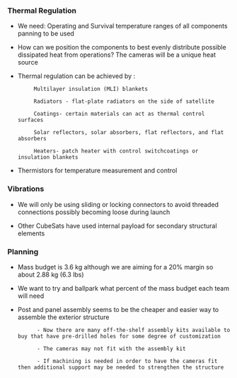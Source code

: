 ### Thermal Regulation

- We need: Operating and Survival temperature ranges of all components panning to be used

- How can we position the components to best evenly distribute possible dissipated heat from operations? The cameras will be a unique heat source

- Thermal regulation can be achieved by :

           Multilayer insulation (MLI) blankets
	   
           Radiators - flat-plate radiators on the side of satellite
	
           Coatings- certain materials can act as thermal control surfaces 
		
           Solar reflectors, solar absorbers, flat reflectors, and flat absorbers
	
           Heaters- patch heater with control switchcoatings or insulation blankets 

- Thermistors for temperature measurement and control

### Vibrations

- We will only be using sliding or locking connectors to avoid threaded connections possibly becoming loose during launch

- Other CubeSats have used internal payload for secondary structural elements 

### Planning

- Mass budget is 3.6 kg although we are aiming for a 20% margin so about 2.88 kg (6.3 lbs)

- We want to try and ballpark what percent of the mass budget each team will need 

- Post and panel assembly seems to be the cheaper and easier way to assemble the exterior structure
         
            - Now there are many off-the-shelf assembly kits available to buy that have pre-drilled holes for some degree of customization

            - The cameras may not fit with the assembly kit 

            - If machining is needed in order to have the cameras fit then additional support may be needed to strengthen the structure 


